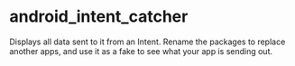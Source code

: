 android_intent_catcher
======================

Displays all data sent to it from an Intent. Rename the packages to replace another apps, and use it as a fake to see what your app is sending out.